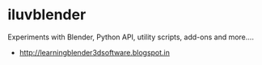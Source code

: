iluvblender
===========

Experiments with Blender, Python API, utility scripts, add-ons and more....

* http://learningblender3dsoftware.blogspot.in

